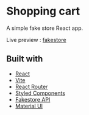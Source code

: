 # Shopping cart

A simple fake store React app.

Live preview : [fakestore](https://mvl-fakestore.netlify.app/)


## Built with

- [React](https://react.dev/)
- [Vite](https://vitejs.dev/)
- [React Router](https://reactrouter.com/en/main)
- [Styled Components](https://styled-components.com/)
- [Fakestore API](https://fakestoreapi.com/)
- [Material UI](https://mui.com/material-ui/)

